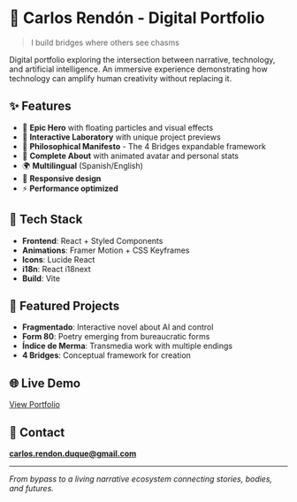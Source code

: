 # 🌉 Carlos Rendón - Digital Portfolio

> I build bridges where others see chasms

Digital portfolio exploring the intersection between narrative, technology, and artificial intelligence. An immersive experience demonstrating how technology can amplify human creativity without replacing it.

## ✨ Features

- 🎨 **Epic Hero** with floating particles and visual effects
- 🔬 **Interactive Laboratory** with unique project previews
- 🌉 **Philosophical Manifesto** - The 4 Bridges expandable framework
- 👤 **Complete About** with animated avatar and personal stats
- 🌍 **Multilingual** (Spanish/English)
- 📱 **Responsive design** 
- ⚡ **Performance optimized**

## 🚀 Tech Stack

- **Frontend**: React + Styled Components
- **Animations**: Framer Motion + CSS Keyframes  
- **Icons**: Lucide React
- **i18n**: React i18next
- **Build**: Vite

## 🎯 Featured Projects

- **Fragmentado**: Interactive novel about AI and control
- **Form 80**: Poetry emerging from bureaucratic forms
- **Índice de Merma**: Transmedia work with multiple endings
- **4 Bridges**: Conceptual framework for creation

## 🌐 Live Demo

[View Portfolio](https://carlosrendon.co)

## 📧 Contact

**carlos.rendon.duque@gmail.com**

---

*From bypass to a living narrative ecosystem connecting stories, bodies, and futures.*